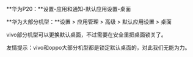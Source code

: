 **华为P20：**设置-应用和通知-默认应用设置-桌面

**华为大部分机型：**设置 &gt; 应用管理 &gt; 高级 &gt; 默认应用设置 &gt; 桌面

vivo部分机型可以更换默认桌面，不过需要在安全里把桌面锁关了。

友情提示：vivo和oppo大部分机型都是锁定默认桌面的，对此我们无能为力。

